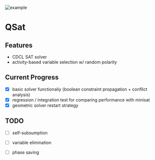 ![example](https://github.com/Randy1005/QSat/actions/workflows/cmake.yml/badge.svg)
# QSat

## Features
+ CDCL SAT solver
+ activity-based variable selection w/ random polarity

## Current Progress
- [x] basic solver functionaliy (boolean constraint propagation + conflict analysis)
- [x] regression / integration test for comparing performance with minisat
- [x] geometric solver restart strategy

## TODO
- [ ] self-subsumption
- [ ] variable elimination
- [ ] phase saving

